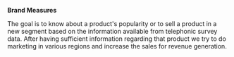 **Brand Measures**

The goal is to know about a product's popularity or to sell a product in a new segment based on the information available from telephonic survey data. After having sufficient information regarding that product we try to do marketing in various regions and increase the sales for revenue generation.
